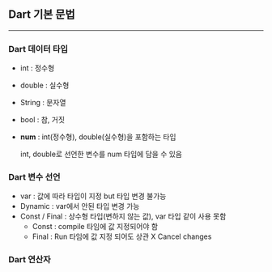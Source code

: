 ## Dart 기본 문법
---

### Dart 데이터 타입

-  int : 정수형
-  double : 실수형
-  String : 문자열
-  bool : 참, 거짓
-  **num** : int(정수형), double(실수형)을 포함하는 타입
 
      int, double로 선언한 변수를 num 타입에 담을 수 있음
 
 ### Dart 변수 선언
 - var : 값에 따라 타입이 지정 but 타입 변경 불가능
 - Dynamic : var에서 안된 타입 변경 가능
 -   Const / Final : 상수형 타입(변하지 않는 값), var 타입 같이 사용 못함
     - Const : compile 타임에 값 지정되어야 함
      - Final : Run 타임에 값 지정 되어도 상관 X
Cancel changes
### Dart 연산자
